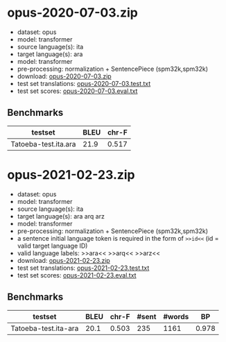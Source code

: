# opus-2020-07-03.zip

* dataset: opus
* model: transformer
* source language(s): ita
* target language(s): ara
* model: transformer
* pre-processing: normalization + SentencePiece (spm32k,spm32k)
* download: [opus-2020-07-03.zip](https://object.pouta.csc.fi/Tatoeba-MT-models/ita-ara/opus-2020-07-03.zip)
* test set translations: [opus-2020-07-03.test.txt](https://object.pouta.csc.fi/Tatoeba-MT-models/ita-ara/opus-2020-07-03.test.txt)
* test set scores: [opus-2020-07-03.eval.txt](https://object.pouta.csc.fi/Tatoeba-MT-models/ita-ara/opus-2020-07-03.eval.txt)

## Benchmarks

| testset               | BLEU  | chr-F |
|-----------------------|-------|-------|
| Tatoeba-test.ita.ara 	| 21.9 	| 0.517 |

# opus-2021-02-23.zip

* dataset: opus
* model: transformer
* source language(s): ita
* target language(s): ara arq arz
* model: transformer
* pre-processing: normalization + SentencePiece (spm32k,spm32k)
* a sentence initial language token is required in the form of `>>id<<` (id = valid target language ID)
* valid language labels: >>ara<< >>arq<< >>arz<<
* download: [opus-2021-02-23.zip](https://object.pouta.csc.fi/Tatoeba-MT-models/ita-ara/opus-2021-02-23.zip)
* test set translations: [opus-2021-02-23.test.txt](https://object.pouta.csc.fi/Tatoeba-MT-models/ita-ara/opus-2021-02-23.test.txt)
* test set scores: [opus-2021-02-23.eval.txt](https://object.pouta.csc.fi/Tatoeba-MT-models/ita-ara/opus-2021-02-23.eval.txt)

## Benchmarks

| testset | BLEU  | chr-F | #sent | #words | BP |
|---------|-------|-------|-------|--------|----|
| Tatoeba-test.ita-ara 	| 20.1 	| 0.503 	| 235 	| 1161 	| 0.978 |

